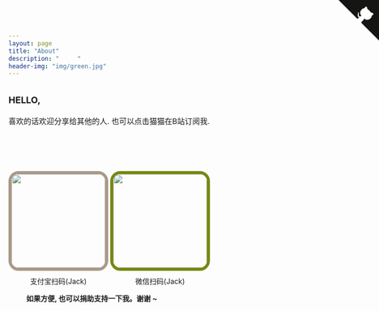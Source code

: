 ```yaml
---
layout: page
title: "About"
description: "     " 
header-img: "img/green.jpg"
---
```





<a href="https://space.bilibili.com/545545/#/" target="_blank" class="github-corner"><svg width="80" height="80" viewBox="0 0 250 250" style="fill:#151513; color:#fff; position: absolute; top: 0; border: 0; right: 0;"><path d="M0,0 L115,115 L130,115 L142,142 L250,250 L250,0 Z"></path><path d="M128.3,109.0 C113.8,99.7 119.0,89.6 119.0,89.6 C122.0,82.7 120.5,78.6 120.5,78.6 C119.2,72.0 123.4,76.3 123.4,76.3 C127.3,80.9 125.5,87.3 125.5,87.3 C122.9,97.6 130.6,101.9 134.4,103.2" fill="currentColor" style="transform-origin: 130px 106px;" class="octo-arm"></path><path d="M115.0,115.0 C114.9,115.1 118.7,116.5 119.8,115.4 L133.7,101.6 C136.9,99.2 139.9,98.4 142.2,98.6 C133.8,88.0 127.5,74.4 143.8,58.0 C148.5,53.4 154.0,51.2 159.7,51.0 C160.3,49.4 163.2,43.6 171.4,40.1 C171.4,40.1 176.1,42.5 178.8,56.2 C183.1,58.6 187.2,61.8 190.9,65.4 C194.5,69.0 197.7,73.2 200.1,77.6 C213.8,80.2 216.3,84.9 216.3,84.9 C212.7,93.1 206.9,96.0 205.4,96.6 C205.1,102.4 203.0,107.8 198.3,112.5 C181.9,128.9 168.3,122.5 157.7,114.1 C157.9,116.9 156.7,120.9 152.7,124.9 L141.0,136.5 C139.8,137.7 141.6,141.9 141.8,141.8 Z" fill="currentColor" class="octo-body"></path></svg></a><style>.github-corner:hover .octo-arm{animation:octocat-wave 560ms ease-in-out}@keyframes octocat-wave{0%,100%{transform:rotate(0)}20%,60%{transform:rotate(-25deg)}40%,80%{transform:rotate(10deg)}}@media (max-width:500px){.github-corner:hover .octo-arm{animation:none}.github-corner .octo-arm{animation:octocat-wave 560ms ease-in-out}}</style>




<div id="donate-text-div" style="display: inline-block; font-size: 15px; vertical-align: top;  width: 100%;">
<div style="margin-top: 20px;">
<span style="font-weight: bolder; font-size: larger;">HELLO,</span>
<div style="margin-top:20px;">
<p>
喜欢的话欢迎分享给其他的人. 也可以点击猫猫在B站订阅我.
</p>
<p>

<br>
</p>

</div>
</div>
</div>


<div id="donate-barcode-div" style="font-size:14px">



<div style="text-align: center; margin-top: 40px; display:inline-block;">
<img src="https://www.jiumodiary.com/images/donate_barcode_wechat_shop.jpg" style="border: 6px solid #aa9988; border-radius: 20px 20px; width: 185px;">
<div style="margin-top: 10px; text-align: center;">支付宝扫码(Jack)</div>
</div>



<div style="text-align: center; margin-top: 40px; display:inline-block;">
<img src="https://www.jiumodiary.com/images/donate_barcode_wechat_shop.jpg" style="border: 6px solid #778811; border-radius: 20px 20px; width: 185px;">
<div style="margin-top: 10px; text-align: center;">微信扫码(Jack)</div>
</div>


<div style="text-align: center; margin-top: 10px; ">
<div style="margin-top: 10px;margin-left: 7%;text-align: left;">

  <span style="font-weight:bold;"> 如果方便, 也可以捐助支持一下我。谢谢 ~</span>

</div>
</div>

